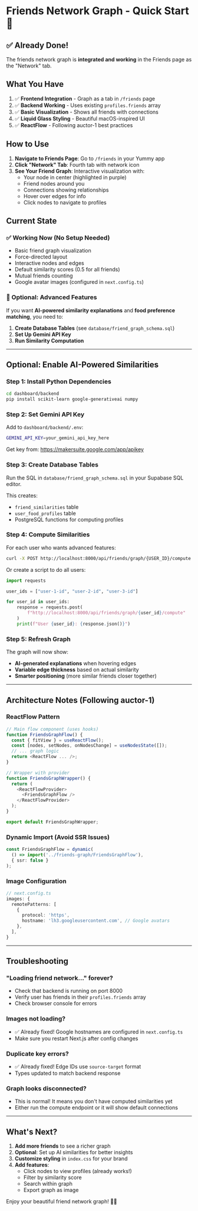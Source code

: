 # Friends Network Graph - Quick Start 🚀

## ✅ Already Done!

The friends network graph is **integrated and working** in the Friends page as the "Network" tab.

## What You Have

1. ✅ **Frontend Integration** - Graph as a tab in `/friends` page
2. ✅ **Backend Working** - Uses existing `profiles.friends` array
3. ✅ **Basic Visualization** - Shows all friends with connections
4. ✅ **Liquid Glass Styling** - Beautiful macOS-inspired UI
5. ✅ **ReactFlow** - Following auctor-1 best practices

## How to Use

1. **Navigate to Friends Page**: Go to `/friends` in your Yummy app
2. **Click "Network" Tab**: Fourth tab with network icon
3. **See Your Friend Graph**: Interactive visualization with:
   - Your node in center (highlighted in purple)
   - Friend nodes around you
   - Connections showing relationships
   - Hover over edges for info
   - Click nodes to navigate to profiles

## Current State

### ✅ Working Now (No Setup Needed)
- Basic friend graph visualization
- Force-directed layout
- Interactive nodes and edges
- Default similarity scores (0.5 for all friends)
- Mutual friends counting
- Google avatar images (configured in `next.config.ts`)

### 🔧 Optional: Advanced Features

If you want **AI-powered similarity explanations** and **food preference matching**, you need to:

1. **Create Database Tables** (see `database/friend_graph_schema.sql`)
2. **Set Up Gemini API Key**
3. **Run Similarity Computation**

---

## Optional: Enable AI-Powered Similarities

### Step 1: Install Python Dependencies

```bash
cd dashboard/backend
pip install scikit-learn google-generativeai numpy
```

### Step 2: Set Gemini API Key

Add to `dashboard/backend/.env`:
```bash
GEMINI_API_KEY=your_gemini_api_key_here
```

Get key from: https://makersuite.google.com/app/apikey

### Step 3: Create Database Tables

Run the SQL in `database/friend_graph_schema.sql` in your Supabase SQL editor.

This creates:
- `friend_similarities` table
- `user_food_profiles` table  
- PostgreSQL functions for computing profiles

### Step 4: Compute Similarities

For each user who wants advanced features:

```bash
curl -X POST http://localhost:8000/api/friends/graph/{USER_ID}/compute
```

Or create a script to do all users:

```python
import requests

user_ids = ["user-1-id", "user-2-id", "user-3-id"]

for user_id in user_ids:
    response = requests.post(
        f"http://localhost:8000/api/friends/graph/{user_id}/compute"
    )
    print(f"User {user_id}: {response.json()}")
```

### Step 5: Refresh Graph

The graph will now show:
- **AI-generated explanations** when hovering edges
- **Variable edge thickness** based on actual similarity
- **Smarter positioning** (more similar friends closer together)

---

## Architecture Notes (Following auctor-1)

### ReactFlow Pattern
```typescript
// Main flow component (uses hooks)
function FriendsGraphFlow() {
  const { fitView } = useReactFlow();
  const [nodes, setNodes, onNodesChange] = useNodesState([]);
  // ... graph logic
  return <ReactFlow ... />;
}

// Wrapper with provider
function FriendsGraphWrapper() {
  return (
    <ReactFlowProvider>
      <FriendsGraphFlow />
    </ReactFlowProvider>
  );
}

export default FriendsGraphWrapper;
```

### Dynamic Import (Avoid SSR Issues)
```typescript
const FriendsGraphFlow = dynamic(
  () => import('../friends-graph/FriendsGraphFlow'),
  { ssr: false }
);
```

### Image Configuration
```typescript
// next.config.ts
images: {
  remotePatterns: [
    {
      protocol: 'https',
      hostname: 'lh3.googleusercontent.com', // Google avatars
    },
  ],
}
```

---

## Troubleshooting

### "Loading friend network..." forever?
- Check that backend is running on port 8000
- Verify user has friends in their `profiles.friends` array
- Check browser console for errors

### Images not loading?
- ✅ Already fixed! Google hostnames are configured in `next.config.ts`
- Make sure you restart Next.js after config changes

### Duplicate key errors?
- ✅ Already fixed! Edge IDs use `source-target` format
- Types updated to match backend response

### Graph looks disconnected?
- This is normal! It means you don't have computed similarities yet
- Either run the compute endpoint or it will show default connections

---

## What's Next?

1. **Add more friends** to see a richer graph
2. **Optional**: Set up AI similarities for better insights
3. **Customize styling** in `index.css` for your brand
4. **Add features**: 
   - Click nodes to view profiles (already works!)
   - Filter by similarity score
   - Search within graph
   - Export graph as image

Enjoy your beautiful friend network graph! 🎨✨

